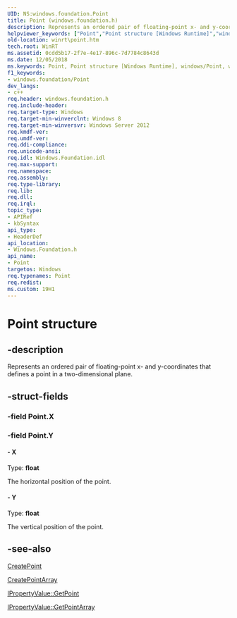 ```yaml
---
UID: NS:windows.foundation.Point
title: Point (windows.foundation.h)
description: Represents an ordered pair of floating-point x- and y-coordinates that defines a point in a two-dimensional plane.
helpviewer_keywords: ["Point","Point structure [Windows Runtime]","windows/Point","winrt.point"]
old-location: winrt\point.htm
tech.root: WinRT
ms.assetid: 0cdd5b17-2f7e-4e17-896c-7d7784c8643d
ms.date: 12/05/2018
ms.keywords: Point, Point structure [Windows Runtime], windows/Point, winrt.point
f1_keywords:
- windows.foundation/Point
dev_langs:
- c++
req.header: windows.foundation.h
req.include-header: 
req.target-type: Windows
req.target-min-winverclnt: Windows 8
req.target-min-winversvr: Windows Server 2012
req.kmdf-ver: 
req.umdf-ver: 
req.ddi-compliance: 
req.unicode-ansi: 
req.idl: Windows.Foundation.idl
req.max-support: 
req.namespace: 
req.assembly: 
req.type-library: 
req.lib: 
req.dll: 
req.irql: 
topic_type:
- APIRef
- kbSyntax
api_type:
- HeaderDef
api_location:
- Windows.Foundation.h
api_name:
- Point
targetos: Windows
req.typenames: Point
req.redist: 
ms.custom: 19H1
---
```


# Point structure


## -description


Represents an ordered pair of floating-point x- and y-coordinates that defines a point in a two-dimensional plane.


## -struct-fields




### -field Point.X

 


### -field Point.Y

 




#### - X

Type: <b>float</b>

The horizontal position of the point. 




#### - Y

Type: <b>float</b>

The vertical position of the point. 




## -see-also




<a href="https://docs.microsoft.com/windows/desktop/api/windows.foundation/nf-windows-foundation-ipropertyvaluestatics-createpoint">CreatePoint</a>



<a href="https://docs.microsoft.com/windows/desktop/api/windows.foundation/nf-windows-foundation-ipropertyvaluestatics-createpointarray">CreatePointArray</a>



<a href="https://docs.microsoft.com/windows/desktop/api/windows.foundation/nf-windows-foundation-ipropertyvalue-getpoint">IPropertyValue::GetPoint</a>



<a href="https://docs.microsoft.com/windows/desktop/api/windows.foundation/nf-windows-foundation-ipropertyvalue-getpointarray">IPropertyValue::GetPointArray</a>
 

 

